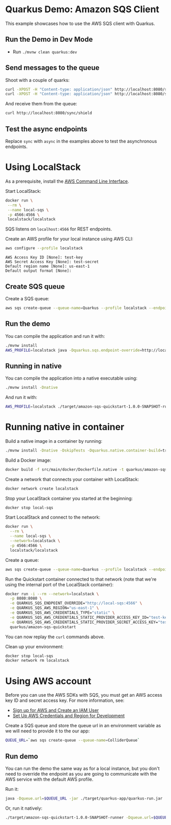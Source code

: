 # Quarkus Demo: Amazon SQS Client

This example showcases how to use the AWS SQS client with Quarkus.

## Run the Demo in Dev Mode

- Run `./mvnw clean quarkus:dev`

## Send messages to the queue

Shoot with a couple of quarks:

```sh
curl -XPOST -H "Content-type: application/json" http://localhost:8080/sync/cannon/shoot -d '{"flavor": "Charm", "spin": "1/2"}'
curl -XPOST -H "Content-type: application/json" http://localhost:8080/sync/cannon/shoot -d '{"flavor": "Strange", "spin": "1/2"}'
```

And receive them from the queue:

```sh
curl http://localhost:8080/sync/shield
```

## Test the async endpoints

Replace `sync` with `async` in the examples above to test the asynchronous endpoints.

# Using LocalStack

As a prerequisite, install the [AWS Command Line Interface](https://docs.aws.amazon.com/cli/latest/userguide/cli-chap-install.html).

Start LocalStack:

 ```sh
 docker run \
  --rm \
  --name local-sqs \
  -p 4566:4566 \
  localstack/localstack
```

SQS listens on `localhost:4566` for REST endpoints.

Create an AWS profile for your local instance using AWS CLI:

```sh
aws configure --profile localstack
```

```plain
AWS Access Key ID [None]: test-key
AWS Secret Access Key [None]: test-secret
Default region name [None]: us-east-1
Default output format [None]:
```

## Create SQS queue

Create a SQS queue:

```sh
aws sqs create-queue --queue-name=Quarkus --profile localstack --endpoint-url=http://localhost:4566
```

## Run the demo

You can compile the application and run it with:

```sh
./mvnw install
AWS_PROFILE=localstack java -Dquarkus.sqs.endpoint-override=http://localhost:4566 -jar ./target/quarkus-app/quarkus-run.jar
```

## Running in native

You can compile the application into a native executable using:

```sh
./mvnw install -Dnative
```

And run it with:

```sh
AWS_PROFILE=localstack ./target/amazon-sqs-quickstart-1.0.0-SNAPSHOT-runner -Dquarkus.sqs.endpoint-override=http://localhost:4566
```

# Running native in container

Build a native image in a container by running:

```sh
./mvnw install -Dnative -DskipTests -Dquarkus.native.container-build=true
```

Build a Docker image:

```sh
docker build -f src/main/docker/Dockerfile.native -t quarkus/amazon-sqs-quickstart .
```

Create a network that connects your container with LocalStack:

```sh
docker network create localstack
```

Stop your LocalStack container you started at the beginning:

```sh
docker stop local-sqs
```

Start LocalStack and connect to the network:

```sh
docker run \
  --rm \
  --name local-sqs \
  --network=localstack \
  -p 4566:4566 \
  localstack/localstack
```

Create a queue:

```sh
aws sqs create-queue --queue-name=Quarkus --profile localstack --endpoint-url=http://localhost:4566
```

Run the Quickstart container connected to that network (note that we're using the internal port of the LocalStack container):

```sh
docker run -i --rm --network=localstack \
  -p 8080:8080 \
  -e QUARKUS_SQS_ENDPOINT_OVERRIDE="http://local-sqs:4566" \
  -e QUARKUS_SQS_AWS_REGION="us-east-1" \
  -e QUARKUS_SQS_AWS_CREDENTIALS_TYPE="static" \
  -e QUARKUS_SQS_AWS_CREDENTIALS_STATIC_PROVIDER_ACCESS_KEY_ID="test-key" \
  -e QUARKUS_SQS_AWS_CREDENTIALS_STATIC_PROVIDER_SECRET_ACCESS_KEY="test-secret" \
  quarkus/amazon-sqs-quickstart
```

You can now replay the `curl` commands above.

Clean up your environment:

```sh
docker stop local-sqs
docker network rm localstack
```

# Using AWS account

Before you can use the AWS SDKs with SQS, you must get an AWS access key ID and secret access key.
For more information, see:
 - [Sign up for AWS and Create an IAM User](https://docs.aws.amazon.com/sdk-for-java/v2/developer-guide/signup-create-iam-user.html)
 - [Set Up AWS Credentials and Region for Development](https://docs.aws.amazon.com/sdk-for-java/v2/developer-guide/setup-credentials.html)

Create a SQS queue and store the queue url in an environment variable as we will need to provide it to the our app:

```sh
QUEUE_URL=`aws sqs create-queue --queue-name=ColliderQueue`
```

## Run demo

You can run the demo the same way as for a local instance, but you don't need to override the endpoint as you are going to communicate with the AWS service with the default AWS profile.

Run it:

```sh
java -Dqueue.url=$QUEUE_URL -jar ./target/quarkus-app/quarkus-run.jar
```

Or, run it natively:

```sh
./target/amazon-sqs-quickstart-1.0.0-SNAPSHOT-runner -Dqueue.url=$QUEUE_URL
```

